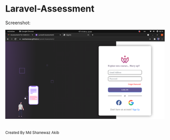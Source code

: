 # Laravel-Assessment

Screenshot:
 
![](images/Screenshot.png)
 
<br>
<small>Created By Md Shanewaz Akib<small>



 
 
 


